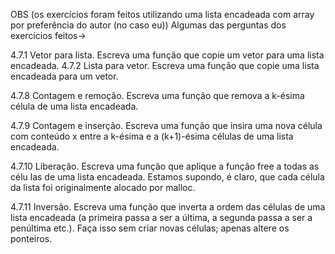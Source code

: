 OBS (os exercícios foram feitos utilizando uma lista encadeada com array por preferência do autor (no caso eu))
Algumas das perguntas dos exercícios feitos->

  4.7.1 Vetor para lista. Escreva uma função que copie um vetor para uma lista
 encadeada.
  4.7.2 Lista para vetor. Escreva uma função que copie uma lista encadeada para
 um vetor.

  4.7.8 Contagem e remoção. Escreva uma função que remova a k-ésima célula de
 uma lista encadeada.

  4.7.9 Contagem e inserção. Escreva uma função que insira uma nova célula com
 conteúdo x entre a k-ésima e a (k+1)-ésima células de uma lista encadeada.

  4.7.10 Liberação. Escreva uma função que aplique a função free a todas as célu
 las de uma lista encadeada. Estamos supondo, é claro, que cada célula da lista foi
 originalmente alocado por malloc.

  4.7.11 Inversão. Escreva uma função que inverta a ordem das células de uma lista
 encadeada (a primeira passa a ser a última, a segunda passa a ser a penúltima etc.).
 Faça isso sem criar novas células; apenas altere os ponteiros.
